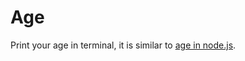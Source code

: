 # Age

Print your age in terminal, it is similar to [age in node.js](https://github.com/egoist/age).


